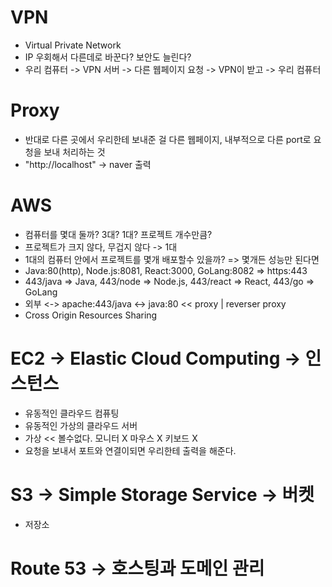 # VPN

- Virtual Private Network
- IP 우회해서 다른데로 바꾼다? 보안도 늘린다?
- 우리 컴퓨터 -> VPN 서버 -> 다른 웹페이지 요청 -> VPN이 받고 -> 우리 컴퓨터

# Proxy
- 반대로 다른 곳에서 우리한테 보내준 걸 다른 웹페이지, 내부적으로 다른 port로 요청을 보내 처리하는 것
- "http://localhost" -> naver 출력

# AWS
- 컴퓨터를 몇대 둘까? 3대? 1대? 프로젝트 개수만큼?
- 프로젝트가 크지 않다, 무겁지 않다 -> 1대
- 1대의 컴퓨터 안에서 프로젝트를 몇개 배포할수 있을까? => 몇개든 성능만 된다면
- Java:80(http), Node.js:8081, React:3000, GoLang:8082 => https:443
- 443/java => Java,
  443/node => Node.js,
  443/react => React,
  443/go => GoLang
- 외부 <-> apache:443/java <-> java:80 << proxy
| reverser proxy
- Cross Origin Resources Sharing 

# EC2 -> Elastic Cloud Computing -> 인스턴스
- 유동적인 클라우드 컴퓨팅
- 유동적인 가상의 클라우드 서버
- 가상 << 볼수없다. 모니터 X 마우스 X 키보드 X
- 요청을 보내서 포트와 연결이되면 우리한테 출력을 해준다.

# S3 -> Simple Storage Service -> 버켓
- 저장소

# Route 53 -> 호스팅과 도메인 관리   	